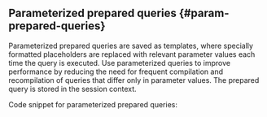 ## Parameterized prepared queries {#param-prepared-queries}

Parameterized prepared queries are saved as templates, where specially formatted placeholders are replaced with relevant parameter values each time the query is executed. Use parameterized queries to improve performance by reducing the need for frequent compilation and recompilation of queries that differ only in parameter values. The prepared query is stored in the session context.

Code snippet for parameterized prepared queries: